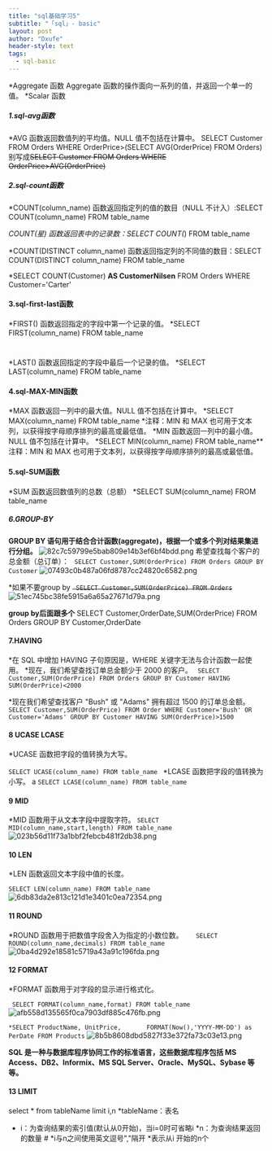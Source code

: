 ```yaml
---
title: "sql基础学习5"
subtitle: "「sql」- basic"
layout: post
author: "Dxufe"
header-style: text
tags:
  - sql-basic
---
```


*Aggregate 函数
    Aggregate 函数的操作面向一系列的值，并返回一个单一的值。
*Scalar 函数

##### 1.sql-avg函数
*AVG 函数返回数值列的平均值。NULL 值不包括在计算中。
    SELECT Customer FROM Orders WHERE OrderPrice>(SELECT AVG(OrderPrice) FROM Orders)
    别写成~~SELECT Customer FROM Orders WHERE OrderPrice>AVG(OrderPrice)~~
##### 2.sql-count函数
*COUNT(column_name) 函数返回指定列的值的数目（NULL 不计入）:SELECT COUNT(column_name) FROM table_name

*COUNT(星) 函数返回表中的记录数：SELECT COUNT(*) FROM table_name

*COUNT(DISTINCT column_name) 函数返回指定列的不同值的数目：SELECT COUNT(DISTINCT column_name) FROM table_name

*SELECT COUNT(Customer) **AS CustomerNilsen** FROM Orders WHERE Customer='Carter'

#### 3.sql-first-last函数
*FIRST() 函数返回指定的字段中第一个记录的值。
*SELECT FIRST(column_name) FROM table_name
#
*LAST() 函数返回指定的字段中最后一个记录的值。
*SELECT LAST(column_name) FROM table_name

#### 4.sql-MAX-MIN函数

*MAX 函数返回一列中的最大值。NULL 值不包括在计算中。
*SELECT MAX(column_name) FROM table_name
*注释：MIN 和 MAX 也可用于文本列，以获得按字母顺序排列的最高或最低值。
*MIN 函数返回一列中的最小值。NULL 值不包括在计算中。
*SELECT MIN(column_name) FROM table_name**注释：MIN 和 MAX 也可用于文本列，以获得按字母顺序排列的最高或最低值。
#### 5.sql-SUM函数
*SUM 函数返回数值列的总数（总额）
*SELECT SUM(column_name) FROM table_name

##### 6.GROUP-BY
   **GROUP BY 语句用于结合合计函数(aggregate)，根据一个或多个列对结果集进行分组。**
![82c7c59799e5bab809e14b3ef6bf4bdd.png](en-resource://database/1108:1)
希望查找每个客户的总金额（总订单）：
`
SELECT Customer,SUM(OrderPrice) FROM Orders
GROUP BY Customer`
![07493c0b487a06fd8787cc24820c6582.png](en-resource://database/1110:1)

*如果不要group by
~~`
SELECT Customer,SUM(OrderPrice) FROM Orders`~~
![51ec745bc38fe5915a6a65a27671d79a.png](en-resource://database/1112:1)

**group by后面跟多个**
SELECT Customer,OrderDate,SUM(OrderPrice) FROM Orders
GROUP BY Customer,OrderDate

#### 7.HAVING
*在 SQL 中增加 HAVING 子句原因是，WHERE 关键字无法与合计函数一起使用。
*现在，我们希望查找订单总金额少于 2000 的客户。
`
SELECT Customer,SUM(OrderPrice) FROM Orders
GROUP BY Customer
HAVING SUM(OrderPrice)<2000`

*现在我们希望查找客户 "Bush" 或 "Adams" 拥有超过 1500 的订单总金额。
`
SELECT Customer,SUM(OrderPrice) FROM Order
WHERE Customer='Bush' OR Customer='Adams'
GROUP BY Customer
HAVING SUM(OrderPrice)>1500`
#### 8 UCASE LCASE

*UCASE 函数把字段的值转换为大写。

`SELECT UCASE(column_name) FROM table_name
`
*LCASE 函数把字段的值转换为小写。
a
`SELECT LCASE(column_name) FROM table_name
`
#### 9 MID
*MID 函数用于从文本字段中提取字符。
`SELECT MID(column_name,start,length) FROM table_name`
![023b56d11f73a1bbf2febcb481f2db38.png](en-resource://database/1114:1)
#### 10 LEN

*LEN 函数返回文本字段中值的长度。

`SELECT LEN(column_name) FROM table_name
`![6db83da2e813c121d1e3401c0ea72354.png](en-resource://database/1116:1)

#### 11 ROUND
*ROUND 函数用于把数值字段舍入为指定的小数位数。
`    SELECT ROUND(column_name,decimals) FROM table_name
`![0ba4d292e18581c5719a43a91c196fda.png](en-resource://database/1118:1)
#### 12 FORMAT

*FORMAT 函数用于对字段的显示进行格式化。
  
`  SELECT FORMAT(column_name,format) FROM table_name
`![afb558d135565f0ca7903df885c476fb.png](en-resource://database/1120:1)


`*SELECT ProductName, UnitPrice,       FORMAT(Now(),'YYYY-MM-DD') as PerDate FROM Products`
![8b5b8608dbd5827f33e372fa73c03e13.png](en-resource://database/1122:1)

**SQL 是一种与数据库程序协同工作的标准语言，这些数据库程序包括 MS Access、DB2、Informix、MS SQL Server、Oracle、MySQL、Sybase 等等。**

#### 13 LIMIT
select * from tableName limit i,n 
*tableName：表名 
* i：为查询结果的索引值(默认从0开始)，当i=0时可省略i 
*n：为查询结果返回的数量 #
*i与n之间使用英文逗号","隔开
*表示从i 开始的n个



